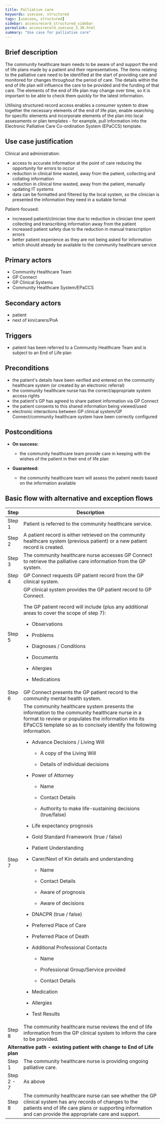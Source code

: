 ```yaml
---
title: Palliative care
keywords: usecase, structured
tags: [usecase, structured] 
sidebar: accessrecord_structured_sidebar
permalink: accessrecord_usecase_3.30.html
summary: "Use case for palliative care"
---
```


## Brief description 

The community healthcare team needs to be aware of and support the end of life plans made by a patient and their representatives. The items relating to the palliative care need to be identified at the start of providing care and monitored for changes throughout the period of care. The details within the end of life plan will influence the care to be provided and the funding of that care. The elements of the end of life plan may change over time, so it is important to be able to check them quickly for the latest information.

Utilising structured record access enables a consumer system to draw together the necessary elements of the end of life plan, enable searching for specific elements and incorporate elements of the plan into local assessments or plan templates - for example, pull information into the Electronic Palliative Care Co-ordination System (EPaCCS) template.

## Use case justification 

Clinical and administration:

  - access to accurate information at the point of care reducing the opportunity for errors to occur
  - reduction in clinical time wasted, away from the patient, collecting and collating information
  - reduction in clinical time wasted, away from the patient, manually updating IT systems
  - data can be formatted and filtered by the local system, so the clinician is presented the information they need in a suitable format

Patient-focused:

  - increased patient/clinician time due to reduction in clinician time spent collecting and transcribing information away from the patient
  - increased patient safety due to the reduction in manual transcription errors
  - better patient experience as they are not being asked for information which should already be available to the community healthcare service

## Primary actors 

  - Community Healthcare Team
  - GP Connect
  - GP Clinical Systems
  - Community Healthcare System/EPaCCS

## Secondary actors 

  - patient
  - next of kin/carers/PoA

## Triggers 

  - patient has been referred to a Community Healthcare Team and is subject to an End of Life plan

## Preconditions 

  - the patient's details have been verified and entered on the community healthcare system (or created by an electronic referral)
  - the community healthcare nurse has the correct/appropriate system access rights
  - the patient's GP has agreed to share patient information via GP Connect
  - the patient consents to this shared information being viewed/used
  - electronic interactions between GP clinical system/GP Connect/community healthcare system have been correctly configured

## Postconditions 

  - **On success:**
    
      - the community healthcare team provide care in keeping with the wishes of the patient in their end of life plan

  - **Guaranteed:**
    
      - the community healthcare team will assess the patient needs based on the information available

## Basic flow with alternative and exception flows 

<table>
<thead>
<tr class="header">
<th width="10%"><strong>Step</strong></th>
<th><strong>Description</strong></th>
</tr>
</thead>
<tbody>
<tr class="odd">
<td>Step 1</td>
<td>Patient is referred to the community healthcare service.</td>
</tr>
<tr class="even">
<td>Step 2</td>
<td>A patient record is either retrieved on the community healthcare system (previous patient) or a new patient record is created.</td>
</tr>
<tr class="odd">
<td>Step 3</td>
<td>The community healthcare nurse accesses GP Connect to retrieve the palliative care information from the GP system.</td>
</tr>
<tr class="even">
<td>Step 4</td>
<td>GP Connect requests GP patient record from the GP clinical system.</td>
</tr>
<tr class="odd">
<td>Step 5</td>
<td>GP clinical system provides the GP patient record to GP Connect.
<p>The GP patient record will include (plus any additional areas to cover the scope of step 7):</p>
<ul>
<li><p>Observations</p></li>
<li><p>Problems</p></li>
<li><p>Diagnoses / Conditions</p></li>
<li><p>Documents</p></li>
<li><p>Allergies</p></li>
<li><p>Medications</p></li>
</ul></td>
</tr>
<tr class="even">
<td>Step 6</td>
<td>GP Connect presents the GP patient record to the community mental health system.</td>
</tr>
<tr class="odd">
<td>Step 7</td>
<td>The community healthcare system presents the information to the community healthcare nurse in a format to review or populates the information into its EPaCCS template so as to concisely identify the following information.
<ul>
<li><p>Advance Decisions / Living Will</p>
<ul>
<li><p>A copy of the Living Will</p></li>
<li><p>Details of individual decisions</p></li>
</ul></li>
<li><p>Power of Attorney</p>
<ul>
<li><p>Name</p></li>
<li><p>Contact Details</p></li>
<li><p>Authority to make life-sustaining decisions (true/false)</p></li>
</ul></li>
<li><p>Life expectancy prognosis</p></li>
<li><p>Gold Standard Framework (true / false)</p></li>
<li><p>Patient Understanding</p></li>
<li><p>Carer/Next of Kin details and understanding</p>
<ul>
<li><p>Name</p></li>
<li><p>Contact Details</p></li>
<li><p>Aware of prognosis</p></li>
<li><p>Aware of decisions</p></li>
</ul></li>
<li><p>DNACPR (true / false)</p></li>
<li><p>Preferred Place of Care</p></li>
<li><p>Preferred Place of Death</p></li>
<li><p>Additional Professional Contacts</p>
<ul>
<li><p>Name</p></li>
<li><p>Professional Group/Service provided</p></li>
<li><p>Contact Details</p></li>
</ul></li>
<li><p>Medication</p></li>
<li><p>Allergies</p></li>
<li><p>Test Results</p></li>
</ul></td>
</tr>
<tr class="even">
<td>Step 8</td>
<td>The community healthcare nurse reviews the end of life information from the GP clinical system to inform the care to be provided.</td>
</tr>
<tr class="odd">
<td colspan="2"><strong>Alternative path - existing patient with change to End of Life plan</strong></td>
</tr>
<tr class="even">
<td>Step 1</td>
<td>The community healthcare nurse is providing ongoing palliative care.</td>
</tr>
<tr class="odd">
<td>Step 2 - 7</td>
<td>As above</td>
</tr>
<tr class="even">
<td>Step 8</td>
<td>The community healthcare nurse can see whether the GP clinical system has any records of changes to the patients end of life care plans or supporting information and can provide the appropriate care and support.</td>
</tr>
</tbody>
</table>
